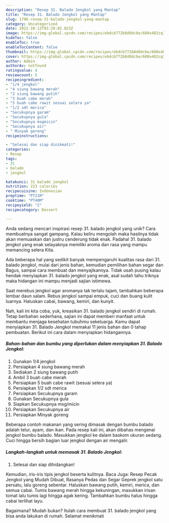 ```yaml
---
description: "Resep 31. Balado Jengkol yang Mantap"
title: "Resep 31. Balado Jengkol yang Mantap"
slug: 1796-resep-31-balado-jengkol-yang-mantap
category: Uncategorized
date: 2022-10-12T03:29:02.823Z
image: https://img-global.cpcdn.com/recipes/ebdcb772b8d0dcbe/680x482cq70/31-balado-jengkol-foto-resep-utama.jpg
hideToc: false
enableToc: true
enableTocContent: false
thumbnail: https://img-global.cpcdn.com/recipes/ebdcb772b8d0dcbe/680x482cq70/31-balado-jengkol-foto-resep-utama.jpg
cover: https://img-global.cpcdn.com/recipes/ebdcb772b8d0dcbe/680x482cq70/31-balado-jengkol-foto-resep-utama.jpg
author: Admin
authorAv: notfound
ratingvalue: 4
reviewcount: 5
recipeingredient:
- "1/4 jengkol"
- "4 siung bawang merah"
- "2 siung bawang putih"
- "3 buah cabe merah"
- "5 buah cabe rawit sesuai selera ya"
- "1/2 sdt merica"
- "Secukupnya garam"
- "Secukupnya gula"
- "Secukupnya msgmicin"
- "Secukupnya air"
- " Minyak goreng"
recipeinstructions:

- "Selesai dan siap dinikmati!"
categories:
- Resep
tags:
- 31
- balado
- jengkol

katakunci: 31 balado jengkol 
nutrition: 223 calories
recipecuisine: Indonesian
preptime: "PT21M"
cooktime: "PT40M"
recipeyield: "2"
recipecategory: Dessert

---
```





Anda sedang mencari inspirasi resep 31. balado jengkol yang unik? Cara membuatnya sangat gampang. Kalau keliru mengolah maka hasilnya tidak akan memuaskan dan justru cenderung tidak enak. Padahal 31. balado jengkol yang enak selayaknya memiliki aroma dan rasa yang mampu memancing selera Kita.





Ada beberapa hal yang sedikit banyak mempengaruhi kualitas rasa dari 31. balado jengkol, mulai dari jenis bahan, kemudian pemilihan bahan segar dan Bagus, sampai cara membuat dan menyajikannya. Tidak usah pusing kalau hendak menyiapkan 31. balado jengkol yang enak,      asal sudah tahu triknya maka hidangan ini mampu menjadi sajian istimewa.














Saat merebus jengkol agar aromanya tak terlalu tajam, tambahkan beberapa lembar daun salam. Rebus jengkol sampai empuk, cuci dan buang kulit luarnya. Haluskan cabai, bawang, kemiri, dan kunyit.






Nah, kali ini kita coba, yuk, kreasikan 31. balado jengkol sendiri di rumah. Tetap berbahan sederhana, sajian ini dapat memberi manfaat untuk membantu menjaga kesehatan tubuhmu sekeluarga. Kamu dapat menyiapkan 31. Balado Jengkol memakai 11 jenis bahan dan 0 tahap pembuatan. Berikut ini cara dalam menyiapkan hidangannya.

<!--inarticleads1-->

##### Bahan-bahan dan bumbu yang diperlukan dalam menyiapkan 31. Balado Jengkol:

1. Gunakan 1/4 jengkol
1. Persiapkan 4 siung bawang merah
1. Sediakan 2 siung bawang putih
1. Ambil 3 buah cabe merah
1. Persiapkan 5 buah cabe rawit (sesuai selera ya)
1. Persiapkan 1/2 sdt merica
1. Persiapkan Secukupnya garam
1. Gunakan Secukupnya gula
1. Siapkan Secukupnya msg/micin
1. Persiapkan Secukupnya air
1. Persiapkan  Minyak goreng


Beberapa contoh makanan yang sering dimasak dengan bumbu balado adalah telur, ayam, dan ikan. Pada resep kali ini, akan dibahas mengenai jengkol bumbu balado. Masukkan jengkol ke dalam baskom ukuran sedang. Cuci hingga bersih bagian luar jengkol dengan air mengalir. 

<!--inarticleads2-->

##### Langkah-langkah untuk memasak 31. Balado Jengkol:


1. Selesai dan siap dihidangkan!

Kemudian, iris-iris tipis jengkol beserta kulitnya. Baca Juga: Resep Pecak Jengkol yang Mudah Dibuat, Rasanya Pedas dan Segar Geprek jengkol satu persatu, lalu goreng sebentar. Haluskan bawang putih, kemiri, merica, dan semua cabai. Tumis bawang merah hingga kekuningan, masukkan irisan tomat lalu tumis lagi hingga agak kering. Tambahkan bumbu halus hingga cabai terlihat layu. 

Bagaimana? Mudah bukan? Itulah cara membuat 31. balado jengkol yang bisa anda lakukan di rumah. Selamat menikmati
